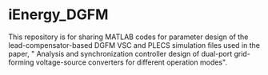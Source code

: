 # iEnergy_DGFM
This repository is for sharing MATLAB codes for parameter design of the lead-compensator-based DGFM VSC and PLECS simulation files used in the paper, " Analysis and synchronization controller design of dual-port grid-forming voltage-source converters for different operation modes".
